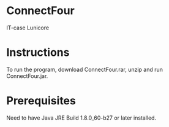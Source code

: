 # ConnectFour
IT-case Lunicore

# Instructions
To run the program, download ConnectFour.rar, unzip and run ConnectFour.jar.

# Prerequisites
Need to have Java JRE Build 1.8.0_60-b27 or later installed.
